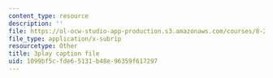 ```yaml
---
content_type: resource
description: ''
file: https://ol-ocw-studio-app-production.s3.amazonaws.com/courses/8-286-the-early-universe-fall-2013/1099bf5cfde65131b48e96359f617297_MKPswx4hjec.vtt
file_type: application/x-subrip
resourcetype: Other
title: 3play caption file
uid: 1099bf5c-fde6-5131-b48e-96359f617297
---
```

